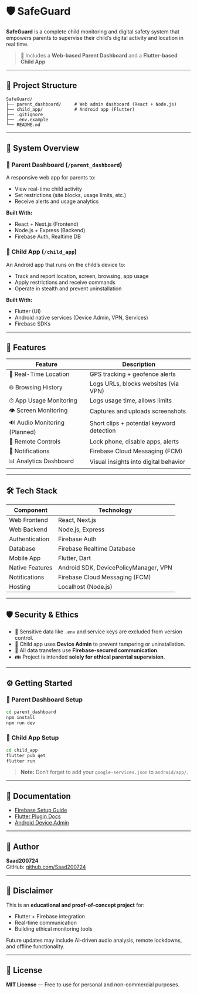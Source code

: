 # 🛡️ SafeGuard

**SafeGuard** is a complete child monitoring and digital safety system that empowers parents to supervise their child’s digital activity and location in real time.

> 🔗 Includes a **Web-based Parent Dashboard** and a **Flutter-based Child App**

---

## 📁 Project Structure

```
SafeGuard/
├── parent_dashboard/     # Web admin dashboard (React + Node.js)
├── child_app/            # Android app (Flutter)
├── .gitignore
├── .env.example
└── README.md
```

---

## 🔧 System Overview

### 🧭 Parent Dashboard (`/parent_dashboard`)
A responsive web app for parents to:
- View real-time child activity
- Set restrictions (site blocks, usage limits, etc.)
- Receive alerts and usage analytics

**Built With:**
- React + Next.js (Frontend)
- Node.js + Express (Backend)
- Firebase Auth, Realtime DB

### 📱 Child App (`/child_app`)
An Android app that runs on the child’s device to:
- Track and report location, screen, browsing, app usage
- Apply restrictions and receive commands
- Operate in stealth and prevent uninstallation

**Built With:**
- Flutter (UI)
- Android native services (Device Admin, VPN, Services)
- Firebase SDKs

---

## 🚀 Features

| Feature                     | Description                                |
|----------------------------|--------------------------------------------|
| 📍 Real-Time Location       | GPS tracking + geofence alerts              |
| 🌐 Browsing History         | Logs URLs, blocks websites (via VPN)        |
| ⏱ App Usage Monitoring     | Logs usage time, allows limits              |
| 👁️ Screen Monitoring        | Captures and uploads screenshots            |
| 🔊 Audio Monitoring (Planned) | Short clips + potential keyword detection |
| 📲 Remote Controls          | Lock phone, disable apps, alerts            |
| 🔔 Notifications            | Firebase Cloud Messaging (FCM)              |
| 📊 Analytics Dashboard      | Visual insights into digital behavior       |

---

## 🛠️ Tech Stack

| Component         | Technology                                 |
|------------------|---------------------------------------------|
| Web Frontend     | React, Next.js                             |
| Web Backend      | Node.js, Express                           |
| Authentication   | Firebase Auth                              |
| Database         | Firebase Realtime Database                 |
| Mobile App       | Flutter, Dart                              |
| Native Features  | Android SDK, DevicePolicyManager, VPN      |
| Notifications    | Firebase Cloud Messaging (FCM)             |
| Hosting          | Localhost (Node.js)                        |

---

## 🛡 Security & Ethics

- 🔐 Sensitive data like `.env` and service keys are excluded from version control.
- 🚫 Child app uses **Device Admin** to prevent tampering or uninstallation.
- 🔄 All data transfers use **Firebase-secured communication**.
- 👪 Project is intended **solely for ethical parental supervision**.

---

## ⚙️ Getting Started

### 🔹 Parent Dashboard Setup

```bash
cd parent_dashboard
npm install
npm run dev
```

### 🔹 Child App Setup

```bash
cd child_app
flutter pub get
flutter run
```

> **Note:** Don’t forget to add your `google-services.json` to `android/app/`.

---

## 📘 Documentation

- [Firebase Setup Guide](https://firebase.google.com/docs/flutter/setup)
- [Flutter Plugin Docs](https://pub.dev/)
- [Android Device Admin](https://developer.android.com/guide/topics/admin/device-admin)

---

## 👤 Author

**Saad200724**  
GitHub: [github.com/Saad200724](https://github.com/Saad200724)

---

## 📌 Disclaimer

This is an **educational and proof-of-concept project** for:
- Flutter + Firebase integration
- Real-time communication
- Building ethical monitoring tools

Future updates may include AI-driven audio analysis, remote lockdowns, and offline functionality.

---

## 📜 License

**MIT License** — Free to use for personal and non-commercial purposes.
